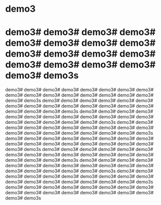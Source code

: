 # demo3
# demo3# demo3# demo3# demo3# demo3# demo3# demo3# demo3# demo3# demo3# demo3# demo3# demo3# demo3# demo3# demo3# demo3# demo3s
demo3# demo3# demo3# demo3# demo3# demo3# demo3# demo3# demo3# demo3# demo3# demo3# demo3# demo3# demo3# demo3# demo3# demo3s
demo3# demo3# demo3# demo3# demo3# demo3# demo3# demo3# demo3# demo3# demo3# demo3# demo3# demo3# demo3# demo3# demo3# demo3s
demo3# demo3# demo3# demo3# demo3# demo3# demo3# demo3# demo3# demo3# demo3# demo3# demo3# demo3# demo3# demo3# demo3# demo3s
demo3# demo3# demo3# demo3# demo3# demo3# demo3# demo3# demo3# demo3# demo3# demo3# demo3# demo3# demo3# demo3# demo3# demo3s
demo3# demo3# demo3# demo3# demo3# demo3# demo3# demo3# demo3# demo3# demo3# demo3# demo3# demo3# demo3# demo3# demo3# demo3s
demo3# demo3# demo3# demo3# demo3# demo3# demo3# demo3# demo3# demo3# demo3# demo3# demo3# demo3# demo3# demo3# demo3# demo3s
demo3# demo3# demo3# demo3# demo3# demo3# demo3# demo3# demo3# demo3# demo3# demo3# demo3# demo3# demo3# demo3# demo3# demo3s
demo3# demo3# demo3# demo3# demo3# demo3# demo3# demo3# demo3# demo3# demo3# demo3# demo3# demo3# demo3# demo3# demo3# demo3s
demo3# demo3# demo3# demo3# demo3# demo3# demo3# demo3# demo3# demo3# demo3# demo3# demo3# demo3# demo3# demo3# demo3# demo3s
